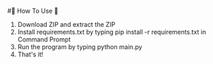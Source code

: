 #🌟 How To Use 🌟

1. Download ZIP and extract the ZIP
2. Install requirements.txt by typing pip install -r requirements.txt in Command Prompt
3. Run the program by typing python main.py
4. That's it!
